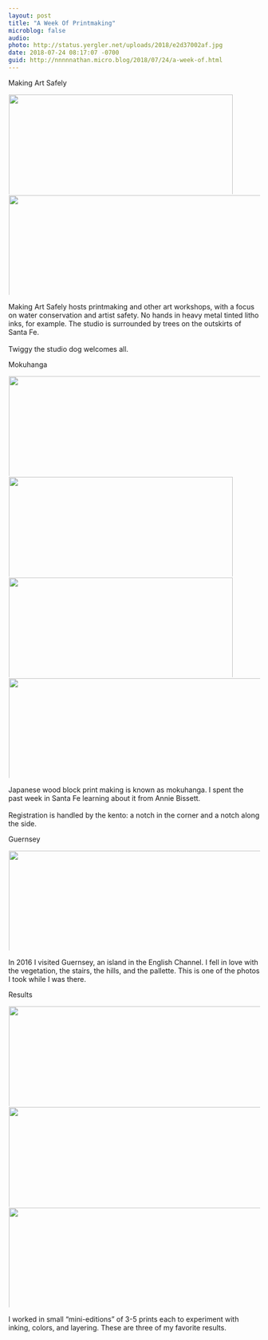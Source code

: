 ```yaml
---
layout: post
title: "A Week Of Printmaking"
microblog: false
audio: 
photo: http://status.yergler.net/uploads/2018/e2d37002af.jpg
date: 2018-07-24 08:17:07 -0700
guid: http://nnnnnathan.micro.blog/2018/07/24/a-week-of.html
---
```

Making Art Safely

<a href="http://status.yergler.net/uploads/2018/6fbd4d4b62.jpg"><img src="http://status.yergler.net/uploads/2018/6fbd4d4b62.jpg" width="600" height="449" style="display: inline-block; max-height: 200px; width: auto; padding: 1px;" class="sunlit_image" /></a><a href="http://status.yergler.net/uploads/2018/ebfd5c62a8.jpg"><img src="http://status.yergler.net/uploads/2018/ebfd5c62a8.jpg" width="449" height="600" style="display: inline-block; max-height: 200px; width: auto; padding: 1px;" class="sunlit_image" /></a>

Making Art Safely hosts printmaking and other art workshops, with a focus on water conservation and artist safety. No hands in heavy metal tinted litho inks, for example. The studio is surrounded by trees on the outskirts of Santa Fe. <br /><br />Twiggy the studio dog welcomes all. 

Mokuhanga 

<a href="http://status.yergler.net/uploads/2018/9b4c198e5f.jpg"><img src="http://status.yergler.net/uploads/2018/9b4c198e5f.jpg" width="449" height="600" style="display: inline-block; max-height: 200px; width: auto; padding: 1px;" class="sunlit_image" /></a><a href="http://status.yergler.net/uploads/2018/6fafe0f6fa.jpg"><img src="http://status.yergler.net/uploads/2018/6fafe0f6fa.jpg" width="600" height="449" style="display: inline-block; max-height: 200px; width: auto; padding: 1px;" class="sunlit_image" /></a><a href="http://status.yergler.net/uploads/2018/7fff4e15c7.jpg"><img src="http://status.yergler.net/uploads/2018/7fff4e15c7.jpg" width="600" height="449" style="display: inline-block; max-height: 200px; width: auto; padding: 1px;" class="sunlit_image" /></a><a href="http://status.yergler.net/uploads/2018/b96eda68c7.jpg"><img src="http://status.yergler.net/uploads/2018/b96eda68c7.jpg" width="439" height="600" style="display: inline-block; max-height: 200px; width: auto; padding: 1px;" class="sunlit_image" /></a>

Japanese wood block print making is known as mokuhanga. I spent the past week in Santa Fe learning about it from Annie Bissett. <br /><br />Registration is handled by the kento: a notch in the corner and a notch along the side. 

Guernsey

<a href="http://status.yergler.net/uploads/2018/b9cd3634b3.jpg"><img src="http://status.yergler.net/uploads/2018/b9cd3634b3.jpg" width="449" height="600" style="display: inline-block; max-height: 200px; width: auto; padding: 1px;" class="sunlit_image" /></a>

In 2016 I visited Guernsey, an island in the English Channel. I fell in love with the vegetation, the stairs, the hills, and the pallette. This is one of the photos I took while I was there. 

Results 

<a href="http://status.yergler.net/uploads/2018/7d84964dff.jpg"><img src="http://status.yergler.net/uploads/2018/7d84964dff.jpg" width="486" height="600" style="display: inline-block; max-height: 200px; width: auto; padding: 1px;" class="sunlit_image" /></a><a href="http://status.yergler.net/uploads/2018/203e2c1e95.jpg"><img src="http://status.yergler.net/uploads/2018/203e2c1e95.jpg" width="452" height="600" style="display: inline-block; max-height: 200px; width: auto; padding: 1px;" class="sunlit_image" /></a><a href="http://status.yergler.net/uploads/2018/e2d37002af.jpg"><img src="http://status.yergler.net/uploads/2018/e2d37002af.jpg" width="467" height="600" style="display: inline-block; max-height: 200px; width: auto; padding: 1px;" class="sunlit_image" /></a>

I worked in small “mini-editions” of 3-5 prints each to experiment with inking, colors, and layering. These are three of my favorite results. 

